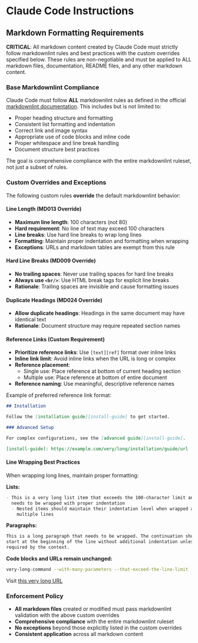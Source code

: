 # Claude Code Instructions

## Markdown Formatting Requirements

**CRITICAL**: All markdown content created by Claude Code must strictly follow markdownlint rules
and best practices with the custom overrides specified below. These rules are non-negotiable and
must be applied to ALL markdown files, documentation, README files, and any other markdown content.

### Base Markdownlint Compliance

Claude Code must follow **ALL** markdownlint rules as defined in the official [markdownlint
documentation][markdownlint-rules]. This includes but is not limited to:

- Proper heading structure and formatting
- Consistent list formatting and indentation
- Correct link and image syntax
- Appropriate use of code blocks and inline code
- Proper whitespace and line break handling
- Document structure best practices

The goal is comprehensive compliance with the entire markdownlint ruleset, not just a subset of
rules.

[markdownlint-rules]: https://github.com/DavidAnson/markdownlint/blob/main/doc/Rules.md

### Custom Overrides and Exceptions

The following custom rules **override** the default markdownlint behavior:

#### Line Length (MD013 Override)

- **Maximum line length**: 100 characters (not 80)
- **Hard requirement**: No line of text may exceed 100 characters
- **Line breaks**: Use hard line breaks to wrap long lines
- **Formatting**: Maintain proper indentation and formatting when wrapping
- **Exceptions**: URLs and markdown tables are exempt from this rule

#### Hard Line Breaks (MD009 Override)

- **No trailing spaces**: Never use trailing spaces for hard line breaks
- **Always use `<br/>`**: Use HTML break tags for explicit line breaks
- **Rationale**: Trailing spaces are invisible and cause formatting issues

#### Duplicate Headings (MD024 Override)

- **Allow duplicate headings**: Headings in the same document may have identical text
- **Rationale**: Document structure may require repeated section names

#### Reference Links (Custom Requirement)

- **Prioritize reference links**: Use `[text][ref]` format over inline links
- **Inline link limit**: Avoid inline links when the URL is long or complex
- **Reference placement**:
  - Single use: Place reference at bottom of current heading section
  - Multiple use: Place reference at bottom of entire document
- **Reference naming**: Use meaningful, descriptive reference names

Example of preferred reference link format:

```markdown
## Installation

Follow the [installation guide][install-guide] to get started.

### Advanced Setup

For complex configurations, see the [advanced guide][install-guide].

[install-guide]: https://example.com/very/long/installation/guide/url
```

#### Line Wrapping Best Practices

When wrapping long lines, maintain proper formatting:

**Lists:**

```markdown
- This is a very long list item that exceeds the 100-character limit and
  needs to be wrapped with proper indentation
  - Nested items should maintain their indentation level when wrapped across
    multiple lines
```

**Paragraphs:**

```markdown
This is a long paragraph that needs to be wrapped. The continuation should
start at the beginning of the line without additional indentation unless
required by the context.
```

**Code blocks and URLs remain unchanged:**

```bash
very-long-command --with-many-parameters --that-exceed-the-line-limit --but-should-not-be-wrapped
```

Visit [this very long URL](https://example.com/very/long/url/that/exceeds/character/limits/but/should/not/be/wrapped)

### Enforcement Policy

- **All markdown files** created or modified must pass markdownlint validation
  with the above custom overrides
- **Comprehensive compliance** with the entire markdownlint ruleset
- **No exceptions** beyond those explicitly listed in the custom overrides
- **Consistent application** across all markdown content

